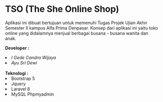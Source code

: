 # TSO (The She Online Shop)

Aplikasi ini dibuat bertujuan untuk memenuhi Tugas Projek Ujian Akhir Semester II kampus Alfa Prima Denpasar. Konsep dari aplikasi ini yaitu toko online yang didalamnya menjual berbagai busana - busana wanita dan anak.

<b>Developer :</b>
	*<li>I Gede Candra Wijaya</li>
	<li>Ayu Sri Dewi</li>*
 <br>
<b>Teknologi :</b> <br>
		<li>Bootstrap 5</li>
		<li>Jquery</li>
		<li>Laravel 8</li>
		<li>MySQL Phpmyadmin</li>
